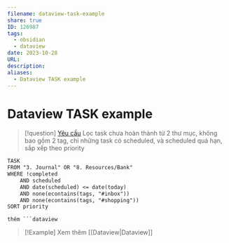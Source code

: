 ```yaml
---
filename: dataview-task-example
share: true
ID: 126987
tags:
  - obsidian
  - dataview
date: 2023-10-28
URL: 
description: 
aliases:
  - Dataview TASK example
---
```

# Dataview TASK example

> [!question] [Yêu cầu](https://www.facebook.com/groups/obsidian.secondbrain/posts/707585224575616/?comment_id=729045892429549)
> Lọc task chưa hoàn thành từ 2 thư mục, không bao gồm 2 tag, chỉ những task có scheduled, và scheduled quá hạn, sắp xếp theo priority


```md
TASK
FROM "3. Journal" OR "8. Resources/Bank"
WHERE !completed
	AND scheduled
	AND date(scheduled) <= date(today)
	AND none(econtains(tags, "#inbox"))
	AND none(econtains(tags, "#shopping"))
SORT priority
```

`thêm ```dataview`


> [!Example] Xem thêm
> [[Dataview|Dataview]]